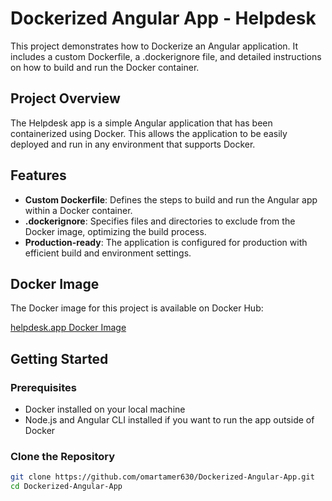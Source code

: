 # Dockerized Angular App - Helpdesk

This project demonstrates how to Dockerize an Angular application. It includes a custom Dockerfile, a .dockerignore file, and detailed instructions on how to build and run the Docker container.

## Project Overview

The Helpdesk app is a simple Angular application that has been containerized using Docker. This allows the application to be easily deployed and run in any environment that supports Docker.

## Features

- **Custom Dockerfile**: Defines the steps to build and run the Angular app within a Docker container.
- **.dockerignore**: Specifies files and directories to exclude from the Docker image, optimizing the build process.
- **Production-ready**: The application is configured for production with efficient build and environment settings.

## Docker Image

The Docker image for this project is available on Docker Hub:

[helpdesk.app Docker Image](https://hub.docker.com/repository/docker/omartamer12/helpdesk.app/general)

## Getting Started

### Prerequisites

- Docker installed on your local machine
- Node.js and Angular CLI installed if you want to run the app outside of Docker

### Clone the Repository

```bash
git clone https://github.com/omartamer630/Dockerized-Angular-App.git
cd Dockerized-Angular-App

